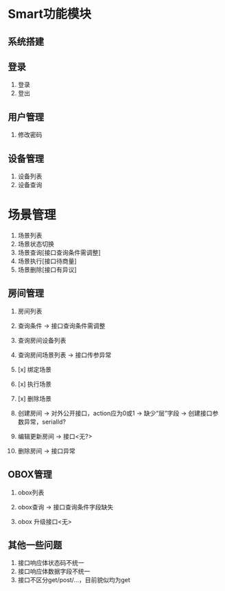 # Smart功能模块

## 系统搭建

## 登录

1. 登录
2. 登出

## 用户管理

1. 修改密码

## 设备管理

1. 设备列表
2. 设备查询

# 场景管理

1. 场景列表
2. 场景状态切换
3. 场景查询[接口查询条件需调整]
4. 场景执行[接口待商量]
5. 场景删除[接口有异议]

## 房间管理

1. 房间列表
2. 查询条件
   -> 接口查询条件需调整

3. 查询房间设备列表


4. 查询房间场景列表
   -> 接口传参异常

5. [x] 绑定场景
6. [x] 执行场景
7. [x] 删除场景

8. 创建房间
   -> 对外公开接口，action应为0或1
   -> 缺少“层”字段
   -> 创建接口参数异常，serialId?

9. 编辑更新房间
   -> 接口<无?>

10. 删除房间
   -> 接口异常

## OBOX管理

1. obox列表
2. obox查询
   -> 接口查询条件字段缺失

3. obox 升级接口<无>


## 其他一些问题

1. 接口响应体状态码不统一
2. 接口响应体数据字段不统一
3. 接口不区分get/post/...，目前貌似均为get
